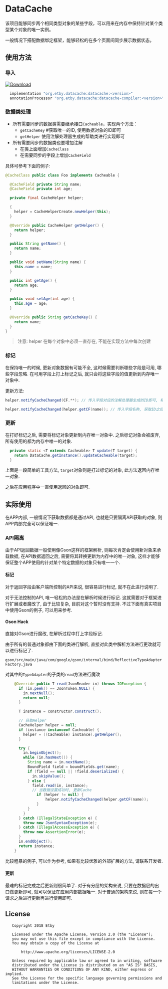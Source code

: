 # DataCache

该项目能够同步两个相同类型对象的某些字段，可以用来在内存中保持针对某个类型某个对象的唯一实例。

一般情况下搭配数据绑定框架，能够轻松的在多个页面间同步展示数据状态。

## 使用方法

### 导入

[![Download](https://api.bintray.com/packages/etby/android/datacache/images/download.svg)](https://bintray.com/etby/android/datacache/_latestVersion)

```groovy
  implementation "org.etby.datacache:datacache:<version>"
  annotationProcessor "org.etby.datacache:datacache-compiler:<version>" // kotlin 使用 kapt
```

### 数据类处理

- 所有需要同步的数据类需要继承接口`Cacheable`，实现两个方法：
  - `getCacheKey` #获取唯一的ID, 使用数据对象的ID即可
  - `getHelper` 使用注解处理器生成的帮助类进行实现即可
- 所有需要同步的数据类也要增加注解
  - 在类上面增加`CacheClass`
  - 在需要同步的字段上增加`CacheField`

具体可参考下面的例子:

```java
@CacheClass public class Foo implements Cacheable {

  @CacheField private String name;
  @CacheField private int age;

  private final CacheHelper helper;

  {
    helper = CacheHelperCreate.newHelper(this);
  }

  @Override public CacheHelper getHelper() {
    return helper;
  }

  public String getName() {
    return name;
  }

  public void setName(String name) {
    this.name = name;
  }

  public int getAge() {
    return age;
  }

  public void setAge(int age) {
    this.age = age;
  }

  @Override public String getCacheKey() {
    return name;
  }
}
```

> 注意: helper 在每个对象中必须一直存在, 不能在实现方法中每次创建

### 标记

在保持唯一的时候, 更新对象数据有可能不全, 这时候需要判断哪些字段是可用, 哪些字段忽略. 在可用字段上打上标记之后, 就只会将这些字段的值更新到内存唯一对象中.

更新方法:

```java
helper.notifyCacheChanged(CF.**); // 传入字段对应的注解处理器生成的ID即可, 和数据绑定类似

helper.notifyCacheChanged(helper.getCF(name)); // 传入字段名称, 获取ID之后更新
```

### 更新

在打好标记之后, 需要将标记对象更新到内存唯一对象中. 之后标记对象会被废弃, 所有使用的都为内存中唯一的对象.

```java
  private static <T extends Cacheable> T update(T target) {
    return DataCache.getInstance().updateCacheable(target);
  }
```

上面是一段简单的工具方法, `target`对象则是打过标记的对象, 此方法返回内存唯一对象.

之后在应用程序中一直使用返回的对象即可.

## 实际使用

在APP内部, 一般情况下获取数据都是通过API, 也就是只要隔离API获取的对象, 则APP内部完全可以保证唯一.

### API隔离

由于API返回数据一般使用像Gson这样的框架解析, 则每次肯定会使用新对象来承载数据, 在API数据返回之后, 需要将其转换更新为内存中的唯一对象, 这样才能够保证整个APP使用的针对某个特定数据的对象只有唯一一个.

#### 标记

对于返回字段由客户端所控制的API来说, 很容易进行标记, 就不在此进行说明了.

对于无法控制的API, 唯一轻松的办法是在解析时候进行标记. 这就需要对于框架进行扩展或者魔改了, 由于比较复杂, 目前对这个暂时没有支持. 不过下面有真实项目中使用Gson的例子, 可以用来参考.

#### Gson Hack

直接对Gson进行魔改, 在解析过程中打上字段标记.

由于所有的普通对象都由下面的类进行解析, 直接对此类中解析方法进行更改就可以进行标记了.

`gson/src/main/java/com/google/gson/internal/bind/ReflectiveTypeAdapterFactory.java`

对其中的`TypeAdapter`的子类的`read`方法进行魔改

```java
    @Override public T read(JsonReader in) throws IOException {
      if (in.peek() == JsonToken.NULL) {
        in.nextNull();
        return null;
      }

      T instance = constructor.construct();

      // 获取Helper
      CacheHelper helper = null;
      if (instance instanceof Cacheable) {
        helper = ((Cacheable) instance).getHelper();
      }

      try {
        in.beginObject();
        while (in.hasNext()) {
          String name = in.nextName();
          BoundField field = boundFields.get(name);
          if (field == null || !field.deserialized) {
            in.skipValue();
          } else {
            field.read(in, instance);
            // 当数据设置成功时, 更新Cache
              if (helper != null) {
                  helper.notifyCacheChanged(helper.getCF(name));
              }
          }
        }
      } catch (IllegalStateException e) {
        throw new JsonSyntaxException(e);
      } catch (IllegalAccessException e) {
        throw new AssertionError(e);
      }
      in.endObject();
      return instance;
    }
```

比较粗暴的例子, 可以作为参考, 如果有比较优雅的外部扩展的方法, 请联系开发者.

#### 更新

最难的标记完成之后更新则很简单了. 对于有分层的架构来说, 只要在数据层的出口做更新即可, 就可以保证在应用内部数据唯一. 对于普通的架构来说, 则在每一个请求之后进行更新再进行使用即可.

## License

```
   Copyright 2018 Etby

   Licensed under the Apache License, Version 2.0 (the "License");
   you may not use this file except in compliance with the License.
   You may obtain a copy of the License at

       http://www.apache.org/licenses/LICENSE-2.0

   Unless required by applicable law or agreed to in writing, software
   distributed under the License is distributed on an "AS IS" BASIS,
   WITHOUT WARRANTIES OR CONDITIONS OF ANY KIND, either express or implied.
   See the License for the specific language governing permissions and
   limitations under the License.
```

